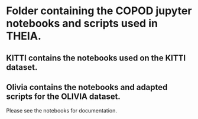 # Folder containing the COPOD jupyter notebooks and scripts used in THEIA.
## KITTI contains the notebooks used on the KITTI dataset.
## Olivia contains the notebooks and adapted scripts for the OLIVIA dataset.

Please see the notebooks for documentation.
